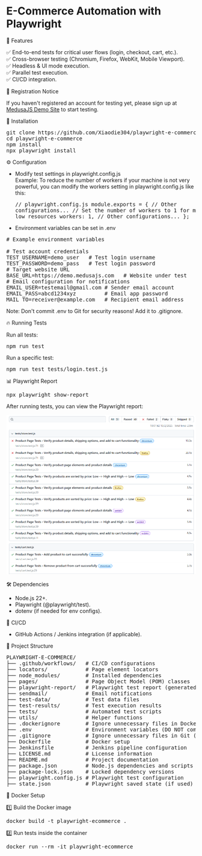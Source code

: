 # E-Commerce Automation with Playwright

📌 Features

✅ End-to-end tests for critical user flows (login, checkout, cart, etc.).  
✅ Cross-browser testing (Chromium, Firefox, WebKit, Mobile Viewport).  
✅ Headless & UI mode execution.  
✅ Parallel test execution.  
✅ CI/CD integration.

📝 Registration Notice

If you haven't registered an account for testing yet, please sign up at [MedusaJS Demo Site](https://demo.medusajs.com) to start testing.

🚀 Installation

<pre>
git clone https://github.com/Xiaodie304/playwright-e-commerce.git
cd playwright-e-commerce 
npm install
npx playwright install</pre>

⚙️ Configuration

- Modify test settings in playwright.config.js  
  Example: To reduce the number of workers if your machine is not very powerful, you can modify the workers setting in playwright.config.js like this:<pre>// playwright.config.js
  module.exports = {
  // Other configurations...
  // Set the number of workers to 1 for machines with low resources
  workers: 1,
  // Other configurations...
  };</pre>

- Environment variables can be set in .env

<pre>
# Example environment variables  

# Test account credentials  
TEST_USERNAME=demo_user   # Test login username  
TEST_PASSWORD=demo_pass   # Test login password  
# Target website URL  
BASE_URL=https://demo.medusajs.com   # Website under test  
# Email configuration for notifications  
EMAIL_USER=testemail@gmail.com # Sender email account  
EMAIL_PASS=abcd1234xyz         # Email app password  
MAIL_TO=receiver@example.com   # Recipient email address  
</pre>

Note: Don't commit .env to Git for security reasons! Add it to .gitignore.

🔥 Running Tests

Run all tests:<pre>npm run test</pre>

Run a specific test:<pre>npm run test tests/login.test.js</pre>

📊 Playwright Report

<pre>npx playwright show-report</pre>

After running tests, you can view the Playwright report:

![Playwright Test Report](test-data/Screenshot-report.png)

🛠 Dependencies

- Node.js 22+.
- Playwright (@playwright/test).
- dotenv (if needed for env configs).

📌 CI/CD

- GitHub Actions / Jenkins integration (if applicable).

📂 Project Structure

<pre>
PLAYWRIGHT-E-COMMERCE/
├── .github/workflows/   # CI/CD configurations
├── locators/            # Page element locators
├── node_modules/        # Installed dependencies
├── pages/               # Page Object Model (POM) classes
├── playwright-report/   # Playwright test report (generated)
├── sendmail/            # Email notifications
├── test-data/           # Test data files
├── test-results/        # Test execution results
├── tests/               # Automated test scripts
├── utils/               # Helper functions
├── .dockerignore        # Ignore unnecessary files in Docker
├── .env                 # Environment variables (DO NOT commit this)
├── .gitignore           # Ignore unnecessary files in Git (ensure .env, node_modules,... is ignored)
├── Dockerfile           # Docker setup
├── Jenkinsfile          # Jenkins pipeline configuration
├── LICENSE.md           # License information
├── README.md            # Project documentation
├── package.json         # Node.js dependencies and scripts
├── package-lock.json    # Locked dependency versions
├── playwright.config.js # Playwright test configuration
├── state.json           # Playwright saved state (if used)
</pre>

🐳 Docker Setup

1️⃣ Build the Docker image

<pre>docker build -t playwright-ecommerce .</pre>

2️⃣ Run tests inside the container

<pre>docker run --rm -it playwright-ecommerce</pre>
